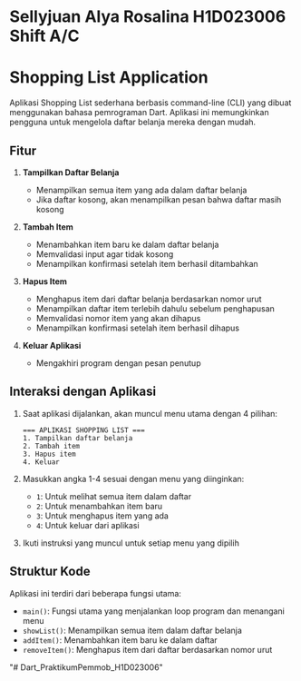 # Sellyjuan Alya Rosalina H1D023006 Shift A/C
# Shopping List Application

Aplikasi Shopping List sederhana berbasis command-line (CLI) yang dibuat menggunakan bahasa pemrograman Dart. Aplikasi ini memungkinkan pengguna untuk mengelola daftar belanja mereka dengan mudah.

## Fitur

1. **Tampilkan Daftar Belanja**
   - Menampilkan semua item yang ada dalam daftar belanja
   - Jika daftar kosong, akan menampilkan pesan bahwa daftar masih kosong

2. **Tambah Item**
   - Menambahkan item baru ke dalam daftar belanja
   - Memvalidasi input agar tidak kosong
   - Menampilkan konfirmasi setelah item berhasil ditambahkan

3. **Hapus Item**
   - Menghapus item dari daftar belanja berdasarkan nomor urut
   - Menampilkan daftar item terlebih dahulu sebelum penghapusan
   - Memvalidasi nomor item yang akan dihapus
   - Menampilkan konfirmasi setelah item berhasil dihapus

4. **Keluar Aplikasi**
   - Mengakhiri program dengan pesan penutup

## Interaksi dengan Aplikasi

1. Saat aplikasi dijalankan, akan muncul menu utama dengan 4 pilihan:
   ```
   === APLIKASI SHOPPING LIST ===
   1. Tampilkan daftar belanja
   2. Tambah item
   3. Hapus item
   4. Keluar
   ```

2. Masukkan angka 1-4 sesuai dengan menu yang diinginkan:
   - `1`: Untuk melihat semua item dalam daftar
   - `2`: Untuk menambahkan item baru
   - `3`: Untuk menghapus item yang ada
   - `4`: Untuk keluar dari aplikasi

3. Ikuti instruksi yang muncul untuk setiap menu yang dipilih

## Struktur Kode

Aplikasi ini terdiri dari beberapa fungsi utama:

- `main()`: Fungsi utama yang menjalankan loop program dan menangani menu
- `showList()`: Menampilkan semua item dalam daftar belanja
- `addItem()`: Menambahkan item baru ke dalam daftar
- `removeItem()`: Menghapus item dari daftar berdasarkan nomor urut


"# Dart_PraktikumPemmob_H1D023006" 
